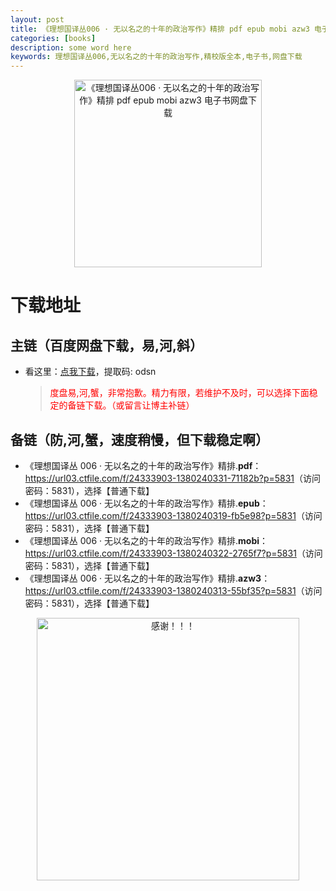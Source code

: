 ```yaml
---
layout: post
title: 《理想国译丛006 · 无以名之的十年的政治写作》精排 pdf epub mobi azw3 电子书网盘下载
categories: [books]
description: some word here
keywords: 理想国译丛006,无以名之的十年的政治写作,精校版全本,电子书,网盘下载
---
```


<div align="center"><img src="https://qweree.cn/wp-content/uploads/2024/10/li-xiang-guo-006.jpg" alt="《理想国译丛006 · 无以名之的十年的政治写作》精排 pdf epub mobi azw3 电子书网盘下载" width="300px" height="auto"></div>

# 下载地址

## 主链（百度网盘下载，易,河,斜）

- 看这里：[点我下载](https://pan.baidu.com/s/1iMXUbSbtZQZjDcqDmnWUyw?pwd=odsn)，提取码: odsn

  > <p style="color:red" >度盘易,河,蟹，非常抱歉。精力有限，若维护不及时，可以选择下面稳定的备链下载。（或留言让博主补链）</p>

## 备链（防,河,蟹，速度稍慢，但下载稳定啊）

- 《理想国译丛 006 · 无以名之的十年的政治写作》精排.**pdf**：<https://url03.ctfile.com/f/24333903-1380240331-71182b?p=5831>（访问密码：5831），选择【普通下载】
- 《理想国译丛 006 · 无以名之的十年的政治写作》精排.**epub**：<https://url03.ctfile.com/f/24333903-1380240319-fb5e98?p=5831>（访问密码：5831），选择【普通下载】
- 《理想国译丛 006 · 无以名之的十年的政治写作》精排.**mobi**：<https://url03.ctfile.com/f/24333903-1380240322-2765f7?p=5831>（访问密码：5831），选择【普通下载】
- 《理想国译丛 006 · 无以名之的十年的政治写作》精排.**azw3**：<https://url03.ctfile.com/f/24333903-1380240313-55bf35?p=5831>（访问密码：5831），选择【普通下载】

<div align="center"><img src="https://pic.imgdb.cn/item/661246bf68eb935713c7f81c.gif" alt="感谢！！！" width="420px" height="auto"/></div>
